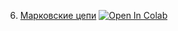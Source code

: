 6. [Марковские цепи](https://mathmechterver.github.io/terver2021/prac06/prac06.html)  [![Open In Colab](https://colab.research.google.com/assets/colab-badge.svg)](https://colab.research.google.com/github/mathmechterver/terver2021/blob/master/prac06/prac06.ipynb)